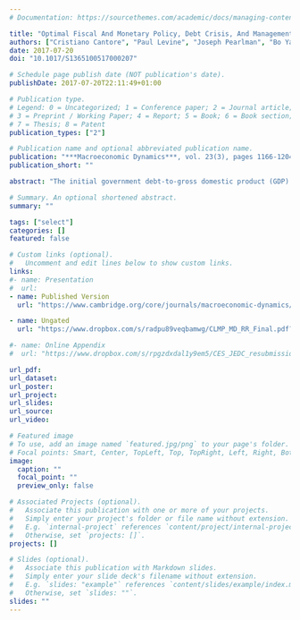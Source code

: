 ```yaml
---
# Documentation: https://sourcethemes.com/academic/docs/managing-content/

title: "Optimal Fiscal And Monetary Policy, Debt Crisis, And Management"
authors: ["Cristiano Cantore", "Paul Levine", "Joseph Pearlman", "Bo Yang"]
date: 2017-07-20
doi: "10.1017/S1365100517000207"

# Schedule page publish date (NOT publication's date).
publishDate: 2017-07-20T22:11:49+01:00

# Publication type.
# Legend: 0 = Uncategorized; 1 = Conference paper; 2 = Journal article;
# 3 = Preprint / Working Paper; 4 = Report; 5 = Book; 6 = Book section;
# 7 = Thesis; 8 = Patent
publication_types: ["2"]

# Publication name and optional abbreviated publication name.
publication: "***Macroeconomic Dynamics***, vol. 23(3), pages 1166-1204, April"
publication_short: ""

abstract: "The initial government debt-to-gross domestic product (GDP) ratio and the government's commitment play a pivotal role in determining the welfare-optimal speed of fiscal consolidation in the management of a debt crisis. Under commitment, for low or moderate initial government debt-to-GDP ratios, the optimal consolidation is very slow. A faster pace is optimal when the economy starts from a high level of public debt implying high sovereign risk premia, unless these are suppressed via a bailout by official creditors. Under discretion, the cost of not being able to commit is reflected into a quick consolidation of government debt. Simple monetary-fiscal rules with passive fiscal policy, designed for an environment with 'normal shocks' perform reasonably well in mimicking the Ramsey-optimal response to one-off government debt shocks. When the government can issue also long-term bonds -under commitment- the optimal debt consolidation pace is slower than in the case of short-term bonds only, and entails an increase in the ratio between long- and short-term bonds."

# Summary. An optional shortened abstract.
summary: ""

tags: ["select"]
categories: []
featured: false

# Custom links (optional).
#   Uncomment and edit lines below to show custom links.
links:
#- name: Presentation
#  url:
- name: Published Version
  url: "https://www.cambridge.org/core/journals/macroeconomic-dynamics/article/optimal-fiscal-and-monetary-policy-debt-crisis-and-management/4E05CEF51FA691092B6EE52ACC807F5E"

- name: Ungated
  url: "https://www.dropbox.com/s/radpu89veqbamwg/CLMP_MD_RR_Final.pdf?dl=0"

#- name: Online Appendix
#  url: "https://www.dropbox.com/s/rpgzdxdal1y9em5/CES_JEDC_resubmission_v6_Online_Appendix.pdf?dl=0"

url_pdf:
url_dataset:
url_poster:
url_project:
url_slides:
url_source:
url_video:

# Featured image
# To use, add an image named `featured.jpg/png` to your page's folder.
# Focal points: Smart, Center, TopLeft, Top, TopRight, Left, Right, BottomLeft, Bottom, BottomRight.
image:
  caption: ""
  focal_point: ""
  preview_only: false

# Associated Projects (optional).
#   Associate this publication with one or more of your projects.
#   Simply enter your project's folder or file name without extension.
#   E.g. `internal-project` references `content/project/internal-project/index.md`.
#   Otherwise, set `projects: []`.
projects: []

# Slides (optional).
#   Associate this publication with Markdown slides.
#   Simply enter your slide deck's filename without extension.
#   E.g. `slides: "example"` references `content/slides/example/index.md`.
#   Otherwise, set `slides: ""`.
slides: ""
---
```

